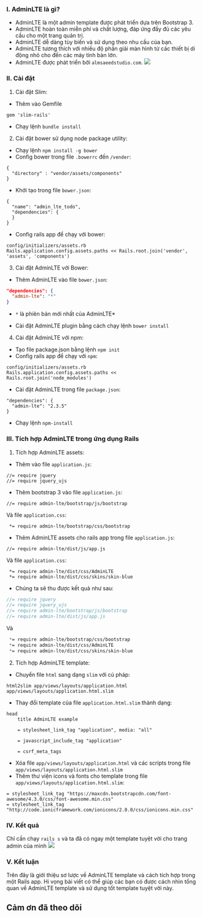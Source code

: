 ### **I. AdminLTE là gì?**

-  AdminLTE là một admin template được phát triển dựa trên Bootstrap 3.
-  AdminLTE hoàn toàn miễn phí và chất lượng, đáp ứng đầy đủ các yêu cầu cho một trang quản trị.
-  AdminLTE dễ dàng tùy biến và sử dụng theo nhu cầu của bạn.
-  AdminLTE tương thích với nhiều độ phân giải màn hình từ các thiết bị di động nhỏ cho đến các máy tính bàn lớn.
-  AdminLTE được phát triển bởi `almsaeedstudio.com`.
![](https://images.viblo.asia/cd40aa03-a502-429b-ae76-4017de833f22.png)

### **II. Cài đặt**
1. Cài đặt Slim:
-  Thêm vào Gemfile
 ```
 gem 'slim-rails'
 ```
- Chạy lệnh `bundle install`

2. Cài đặt bower sử dụng node package utility:
- Chạy lệnh `npm install -g bower`
- Config bower trong file `.bowerrc` đến `/vender`:
```
{
  "directory" : "vendor/assets/components"
}
```
-  Khởi tạo trong file `bower.json`:
```
{
  "name": "admin_lte_todo",
  "dependencies": {
  }
}
```
-  Config rails app để chạy với bower:
```
config/initializers/assets.rb
Rails.application.config.assets.paths << Rails.root.join('vendor', 'assets', 'components')
```
3. Cài đặt AdminLTE với Bower:
- Thêm AdminLTE vào file `bower.json`:
```bower.json
"dependencies": {
  "admin-lte": "*"
}
```
* `*` là phiên bản mới nhất của AdminLTE*
- Cài đặt AdminLTE plugin bằng cách chạy lệnh `bower install`
4. Cài đặt AdminLTE với npm:
- Tạo file package.json bằng lệnh `npm init`
- Config rails app để chạy với `npm`:
```
config/initializers/assets.rb
Rails.application.config.assets.paths << Rails.root.join('node_modules')
```
- Cài đặt AdminLTE trong file `package.json`:
```
"dependencies": {
  "admin-lte": "2.3.5"
}
```
- Chạy lệnh `npm-install`

### **III. Tích hợp AdminLTE trong ứng dụng Rails**

1.  Tích hợp AdminLTE assets:
- Thêm vào file `application.js`:
```
//= require jquery
//= require jquery_ujs
```
- Thêm bootstrap 3 vào file `application.js`:
```
//= require admin-lte/bootstrap/js/bootstrap
```
Và file `application.css`:
```
 *= require admin-lte/bootstrap/css/bootstrap
```
- Thêm AdminLTE assets cho rails app trong file `application.js`:
```
//= require admin-lte/dist/js/app.js
```
Và file `application.css`:
```
 *= require admin-lte/dist/css/AdminLTE
 *= require admin-lte/dist/css/skins/skin-blue
```
- Chúng ta sẽ thu được kết quả như sau:
```application.js
//= require jquery
//= require jquery_ujs
//= require admin-lte/bootstrap/js/bootstrap
//= require admin-lte/dist/js/app.js
```
Và
```application.css
 *= require admin-lte/bootstrap/css/bootstrap
 *= require admin-lte/dist/css/AdminLTE
 *= require admin-lte/dist/css/skins/skin-blue
 ```
 
2.  Tích hợp AdminLTE template:
- Chuyển file `html` sang dạng `slim` với cú pháp:
```
html2slim app/views/layouts/application.html app/views/layouts/application.html.slim
```
- Thay đổi template của file `application.html.slim` thành dạng:
```
head
    title AdminLTE example

    = stylesheet_link_tag "application", media: "all"

    = javascript_include_tag "application"

    = csrf_meta_tags
```
- Xóa file `app/views/layouts/application.html` và các scripts trong file `app/views/layouts/application.html.slim`
- Thêm thư viện icons và fonts cho template trong file `app/views/layouts/application.html.slim`:
```
= stylesheet_link_tag "https://maxcdn.bootstrapcdn.com/font-awesome/4.3.0/css/font-awesome.min.css"
= stylesheet_link_tag "http://code.ionicframework.com/ionicons/2.0.0/css/ionicons.min.css"
 ```
 
### **IV. Kết quả**

Chỉ cần chạy `rails s` và ta đã có ngay một template tuyệt vời cho trang admin của mình
![](https://images.viblo.asia/6c68fc53-be9d-4a74-a791-c1c0fa2e54c6.png)

### **V. Kết luận**

Trên đây là giới thiệu sơ lược về AdminLTE template và cách tích hợp trong một Rails app. Hi vọng bài viết có thể giúp các bạn có được cách nhìn tổng quan về AdminLTE template và sử dụng tốt template tuyệt vời này.

## **Cảm ơn đã theo dõi**